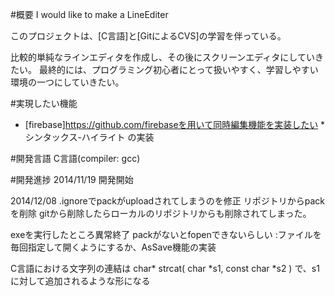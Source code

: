 #概要
I would like to make a LineEditer

このプロジェクトは、[C言語]と[GitによるCVS]の学習を伴っている。

比較的単純なラインエディタを作成し、その後にスクリーンエディタにしていきたい。
最終的には、プログラミング初心者にとって扱いやすく、学習しやすい環境の一つにしていきたい。



#実現したい機能
* [firebase]https://github.com/firebaseを用いて同時編集機能を実装したい
*シンタックス-ハイライト の実装

#開発言語
C言語(compiler: gcc)

#開発進捗
2014/11/19
開発開始

2014/12/08
.ignoreでpackがuploadされてしまうのを修正
リポジトリからpackを削除
	gitから削除したらローカルのリポジトリからも削除されてしまった。

exeを実行したところ異常終了
	packがないとfopenできないらしい
	:ファイルを毎回指定して開くようにするか、AsSave機能の実装

C言語における文字列の連結は
char* strcat( char *s1, const char *s2 )
で、s1に対して追加されるような形になる



